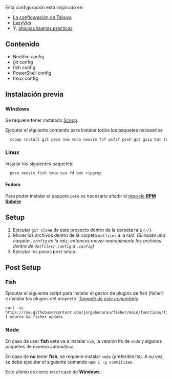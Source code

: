 Esta configuración esta inspirado en:

- [La configuración de Takuya](https://github.com/craftzdog/dotfiles-public)
- [LazyVim](https://www.lazyvim.org/)
- Y, [algunas buenas practicas](https://dotfiles.github.io/utilities/)

## Contenido

- NeoVim config
- git config
- fish config
- PowerShell config
- tmux config

## Instalación previa

### Windows

Se requiere tener instalado [Scoop](https://scoop.sh/).

Ejecutar el siguiente comando para instalar todos los paquetes necesarios

```Powershell
  scoop install git peco nvm sudo neovim fzf psfzf posh-git gzip bat tree-sitter fd ripgrep oh-my-posh gcc terminal-icons
```

### Linux

Instalar los siguientes paquetes:

```bash
  peco neovim fish tmux eza fd bat ripgrep
```

#### Fedora

Para poder instalar el paquete `peco` es necesario añadir el [repo de **RPM Sphere**](https://rpmsphere.github.io/)

## Setup

1. Ejecutar `git clone` de este proyecto dentro de la carpeta raiz (`~/`).
2. Mover los archivos dentro de la carpeta `dotfiles` a la raiz. _(Si existe una carpeta `.config` en la raiz, entonces mover manualmente los archivos dentro de `dotfiles/.config` a `.config`)_
3. Ejecutar los pasos post setup.

## Post Setup

### Fish

Ejecutar el siguiente script para instalar el gestor de plugins de fish (fisher) e instalar los plugins del proyecto. _[Tomado de este comentario](https://github.com/jorgebucaran/fisher/issues/775#issuecomment-1703684632)_

```fish
curl -sL https://raw.githubusercontent.com/jorgebucaran/fisher/main/functions/fisher.fish | source && fisher update
```

### Node

En caso de usar **fish** este va a instalar `nvm`, la version lts de `node` y algunos paquetes de manera automática.

En caso de **no** tener **fish**, se requiere instalar `node` (preferible lts). A su vez, se debe ejecutar el siguiente comando `npm i -g commitizen`.

Esto ultimo es cierto en el caso de **Windows**.
